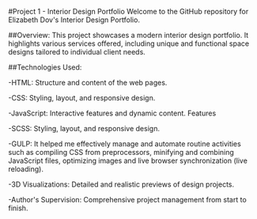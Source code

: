 #Project 1 - Interior Design Portfolio
Welcome to the GitHub repository for Elizabeth Dov's Interior Design Portfolio. 

##Overview:
This project showcases a modern interior design portfolio. It highlights various services offered, including unique and functional space designs tailored to individual client needs.

##Technologies Used:

-HTML: Structure and content of the web pages.

-CSS: Styling, layout, and responsive design.

-JavaScript: Interactive features and dynamic content. Features

-SCSS: Styling, layout, and responsive design.

-GULP: It helped me effectively manage and automate routine activities such as compiling CSS from preprocessors, 
minifying and combining JavaScript files, optimizing images and live browser synchronization (live reloading).

-3D Visualizations: Detailed and realistic previews of design projects.

-Author's Supervision: Comprehensive project management from start to finish.



